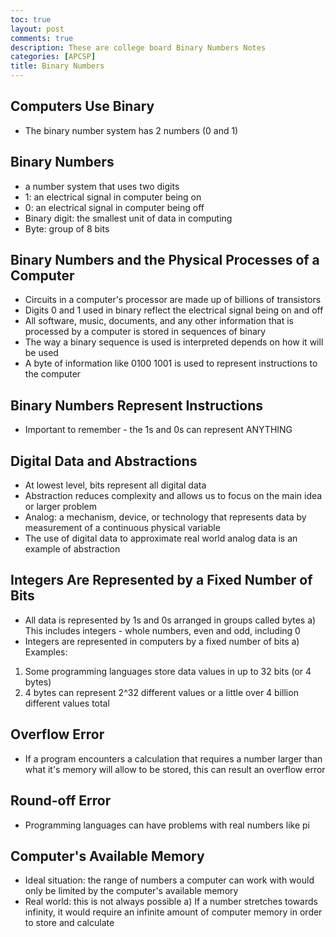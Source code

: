 ```yaml
---
toc: true
layout: post
comments: true
description: These are college board Binary Numbers Notes
categories: [APCSP]
title: Binary Numbers
---
```


## Computers Use Binary
 - The binary number system has 2 numbers (0 and 1)
## Binary Numbers
 - a number system that uses two digits
 - 1: an electrical signal in computer being on
 - 0: an electrical signal in computer being off
 - Binary digit: the smallest unit of data in computing
 - Byte: group of 8 bits
## Binary Numbers and the Physical Processes of a Computer
 - Circuits in a computer's processor are made up of billions of transistors
 - Digits 0 and 1 used in binary reflect the electrical signal being on and off
 - All software, music, documents, and any other information that is processed by a computer is stored in sequences of binary
 - The way a binary sequence is used is interpreted depends on how it will be used
 - A byte of information like 0100 1001 is used to represent instructions to the computer
## Binary Numbers Represent Instructions
 - Important to remember - the 1s and 0s can represent ANYTHING
## Digital Data and Abstractions
 - At lowest level, bits represent all digital data
 - Abstraction reduces complexity and allows us to focus on the main idea or larger problem
 - Analog: a mechanism, device, or technology that represents data by measurement of a continuous physical variable
 - The use of digital data to approximate real world analog data is an example of abstraction
## Integers Are Represented by a Fixed Number of Bits
 - All data is represented by 1s and 0s arranged in groups called bytes
a) This includes integers - whole numbers, even and odd, including 0
 - Integers are represented in computers by a fixed number of bits
a) Examples:
 1. Some programming languages store data values in up to 32 bits (or 4 bytes)
 2. 4 bytes can represent 2^32 different values or a little over 4 billion different values total
## Overflow Error
 - If a program encounters a calculation that requires a number larger than what it's memory will allow to be stored, this can result an overflow error
## Round-off Error
 - Programming languages can have problems with real numbers like pi
## Computer's Available Memory
 - Ideal situation: the range of numbers a computer can work with would only be limited by the computer's available memory
 - Real world: this is not always possible
a) If a number stretches towards infinity, it would require an infinite amount of computer memory in order to store and calculate